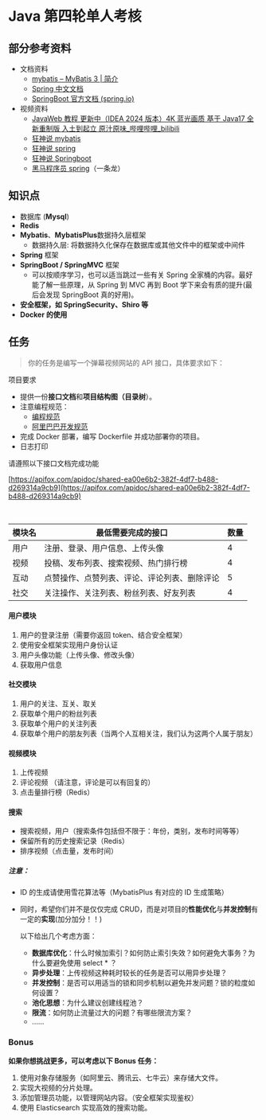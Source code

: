 # Java 第四轮单人考核

## 部分参考资料

-   文档资料
    -   [mybatis – MyBatis 3 | 简介](https://mybatis.org/mybatis-3/zh/index.html)
    -   [Spring 中文文档](https://www.springcloud.cc/spring-reference.html)
    -   [SpringBoot 官方文档 (spring.io)](https://docs.spring.io/spring-boot/docs/current/reference/htmlsingle/)
-   视频资料
    -   [JavaWeb 教程 更新中（IDEA 2024 版本）4K 蓝光画质 基于 Java17 全新重制版 入土到起立 原汁原味\_哔哩哔哩\_bilibili](https://www.bilibili.com/video/BV1kS421X7rq/?vd_source=dff8e8da3e782503dba2b80a888e026c)
    -   [狂神说 mybatis](https://www.bilibili.com/video/BV1NE411Q7Nx/?spm_id_from=333.999.0.0)
    -   [狂神说 spring](https://www.bilibili.com/video/BV1NE411Q7Nx/?spm_id_from=333.999.0.0)
    -   [狂神说 Springboot](https://www.bilibili.com/video/BV1PE411i7CV)
    -   [黑马程序员 spring](https://www.bilibili.com/video/BV1Fi4y1S7ix?vd_source=e7a1a430689d9d09f914db65fcdea382)（一条龙）

## 知识点

-   数据库 (**Mysql**)
-   **Redis**
-   **Mybatis**、**MybatisPlus**数据持久层框架
    -   数据持久层: 将数据持久化保存在数据库或其他文件中的框架或中间件
-   **Spring** 框架
-   **SpringBoot / SpringMVC** 框架
    -   可以按顺序学习，也可以适当跳过一些有关 Spring 全家桶的内容。最好能了解一些原理，从 Spring 到 MVC 再到 Boot 学下来会有质的提升(最后会发现 SpringBoot 真的好用)。
-   **安全框架，如 SpringSecurity、Shiro 等**
-   **Docker 的使用**

## 任务

> 你的任务是编写一个弹幕视频网站的 API 接口，具体要求如下：

项目要求

-   提供一份**接口文档**和**项目结构图（目录树**）。
-   注意编程规范：
    -   [编程规范](../etc/blog/编程规范.md)
    -   [阿里巴巴开发规范](../etc/blog/阿里巴巴Java开发手册.pdf)
-   完成 Docker 部署，编写 Dockerfile 并成功部署你的项目。
-   日志打印

请遵照以下接口文档完成功能

[https://apifox.com/apidoc/shared-ea00e6b2-382f-4df7-b488-d269314a9cb9](https://apifox.com/apidoc/shared-ea00e6b2-382f-4df7-b488-d269314a9cb9)

​

| 模块名 | 最低需要完成的接口                           | 数量 |
| ------ | -------------------------------------------- | ---- |
| 用户   | 注册、登录、用户信息、上传头像               | 4    |
| 视频   | 投稿、发布列表、搜索视频、热门排行榜         | 4    |
| 互动   | 点赞操作、点赞列表、评论、评论列表、删除评论 | 5    |
| 社交   | 关注操作、关注列表、粉丝列表、好友列表       | 4    |

#### 用户模块

1. 用户的登录注册（需要你返回 token、结合安全框架）
2. 使用安全框架实现用户身份认证
3. 用户头像功能（上传头像、修改头像）
4. 获取用户信息

#### 社交模块

1. 用户的关注、互关、取关
2. 获取单个用户的粉丝列表
3. 获取单个用户的关注列表
4. 获取单个用户的朋友列表（当两个人互相关注，我们认为这两个人属于朋友）

#### 视频模块

1. 上传视频
2. 评论视频 （请注意，评论是可以有回复的）
3. 点击量排行榜（Redis）

#### 搜索

-   搜索视频，用户（搜索条件包括但不限于：年份，类别，发布时间等等）
-   保留所有的历史搜索记录（Redis）
-   排序视频（点击量，发布时间）

##### 注意：

-   ID 的生成请使用雪花算法等（MybatisPlus 有对应的 ID 生成策略）

-   同时，希望你们并不是仅仅完成 CRUD，而是对项目的**性能优化**与**并发控制**有一定的**实现**(加分加分！！)

    以下给出几个考虑方面：

    -   **数据库优化**：什么时候加索引？如何防止索引失效？如何避免大事务？为什么要避免使用 select \* ？
    -   **异步处理**：上传视频这种耗时较长的任务是否可以用异步处理？
    -   **并发控制**：是否可以用适当的锁和同步机制以避免并发问题？锁的粒度如何设置？
    -   **池化思想**：为什么建议创建线程池？
    -   **限流**：如何防止流量过大的问题？有哪些限流方案？
    -   ......

### Bonus

**如果你想挑战更多，可以考虑以下 Bonus 任务：**

1. 使用对象存储服务（如阿里云、腾讯云、七牛云）来存储大文件。
2. 实现大视频的分片处理。
3. 添加管理员功能，以管理网站内容。（安全框架实现鉴权）
4. 使用 Elasticsearch 实现高效的搜索功能。
